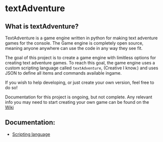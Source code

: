 # textAdventure
 
## What is textAdventure?
TextAdventure is a game engine written in python for making text adventure games for the console. 
The Game engine is completely open source, meaning anyone anywhere can use the code in any way they see fit.

The goal of this project is to create a game engine with limitless options for creating text adventure games.
To reach this goal, the game engine uses a custom scripting language called `textAdventure`, (Creative I know.)
and uses JSON to define all items and commands available ingame.

If you wish to help developing, or just create your own version, feel free to do so!

Documentation for this project is ongoing, but not complete. Any relevant info you may need to start creating your own game can be found on the
[Wiki](https://github.com/Emilurenius/textAdventure/wiki)

## Documentation:
* [Scripting language](https://github.com/Emilurenius/textAdventure/wiki/.ta-Scripting-language-documentation)